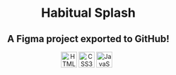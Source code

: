 <h1 align="center"> Habitual Splash</h1>
<h2 align="center">A Figma project exported to GitHub!</h2>

<p align="center">
<a href="https://developer.mozilla.org/en-US/docs/Glossary/HTML5" target="_blank" rel="noreferrer"><img src="https://raw.githubusercontent.com/danielcranney/readme-generator/main/public/icons/skills/html5-colored.svg" width="36" height="36" alt="HTML5" /></a> 
<a href="https://developer.mozilla.org/en-US/docs/Web/CSS" target="_blank" rel="noreferrer"><img src="https://raw.githubusercontent.com/danielcranney/readme-generator/main/public/icons/skills/css3-colored.svg" width="36" height="36" alt="CSS3" /></a>
<a href="https://developer.mozilla.org/en-US/docs/Web/JavaScript" target="_blank" rel="noreferrer"><img src="https://raw.githubusercontent.com/danielcranney/readme-generator/main/public/icons/skills/javascript-colored.svg" width="36" height="36" alt="JavaScript" /></a> &nbsp;</a>
</p>

<p align="center" ![81f8d969d8955fa44e1b697890da5268](https://user-images.githubusercontent.com/91401714/210120540-40d2205f-5171-4ed8-8499-32e3cb9869c4.png) </p>
